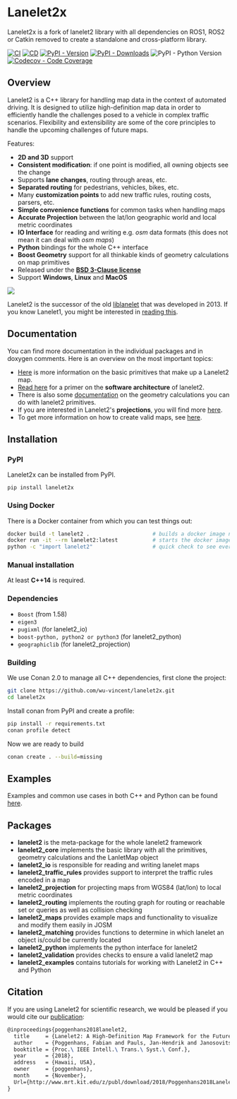 # Lanelet2x

Lanelet2x is a fork of lanelet2 library with all dependencies on ROS1, ROS2 or Catkin removed to create a standalone and
cross-platform library.

[![CI](https://github.com/wu-vincent/lanelet2x/actions/workflows/ci.yaml/badge.svg)](
https://github.com/wu-vincent/lanelet2x/actions/workflows/ci.yaml)
[![CD](https://github.com/wu-vincent/lanelet2x/actions/workflows/cd.yaml/badge.svg)](
https://github.com/wu-vincent/lanelet2x/actions/workflows/cd.yaml)
[![PyPI - Version](https://img.shields.io/pypi/v/lanelet2x)](
https://pypi.org/project/lanelet2x)
[![PyPI - Downloads](https://img.shields.io/pypi/dm/lanelet2x)](
https://pypi.org/project/lanelet2x)
![PyPI - Python Version](
https://img.shields.io/pypi/pyversions/lanelet2x?logo=python&logoColor=white)
[![Codecov - Code Coverage](https://img.shields.io/codecov/c/github/wu-vincent/lanelet2x?logo=codecov
)](
https://codecov.io/gh/wu-vincent/lanelet2x)

## Overview

Lanelet2 is a C++ library for handling map data in the context of automated driving. It is designed to utilize
high-definition map data in order to efficiently handle the challenges posed to a vehicle in complex traffic scenarios.
Flexibility and extensibility are some of the core principles to handle the upcoming challenges of future maps.

Features:

- **2D and 3D** support
- **Consistent modification**: if one point is modified, all owning objects see the change
- Supports **lane changes**, routing through areas, etc.
- **Separated routing** for pedestrians, vehicles, bikes, etc.
- Many **customization points** to add new traffic rules, routing costs, parsers, etc.
- **Simple convenience functions** for common tasks when handling maps
- **Accurate Projection** between the lat/lon geographic world and local metric coordinates
- **IO Interface** for reading and writing e.g. _osm_ data formats (this does not mean it can deal with _osm maps_)
- **Python** bindings for the whole C++ interface
- **Boost Geometry** support for all thinkable kinds of geometry calculations on map primitives
- Released under the [**BSD 3-Clause license**](LICENSE)
- Support **Windows**, **Linux** and **MacOS**

![](lanelet2_core/doc/images/lanelet2_example_image.png)

Lanelet2 is the successor of the old [liblanelet](https://github.com/phbender/liblanelet/tree/master/libLanelet) that
was developed in 2013. If you know Lanelet1, you might be interested
in [reading this](lanelet2_core/doc/Lanelet1Compability.md).

## Documentation

You can find more documentation in the individual packages and in doxygen comments. Here is an overview on the most
important topics:

- [Here](lanelet2_core/doc/LaneletPrimitives.md) is more information on the basic primitives that make up a Lanelet2
  map.
- [Read here](lanelet2_core/doc/Architecture.md) for a primer on the **software architecture** of lanelet2.
- There is also some [documentation](lanelet2_core/doc/GeometryPrimer.md) on the geometry calculations you can do with
  lanelet2 primitives.
- If you are interested in Lanelet2's **projections**, you will find
  more [here](lanelet2_projection/doc/Map_Projections_Coordinate_Systems.md).
- To get more information on how to create valid maps, see [here](lanelet2_maps/README.md).

## Installation

### PyPI

Lanelet2x can be installed from PyPI.

```
pip install lanelet2x
```

### Using Docker

There is a Docker container from which you can test things out:

```bash
docker build -t lanelet2 .                    # builds a docker image named "lanelet2"
docker run -it --rm lanelet2:latest           # starts the docker image
python -c "import lanelet2"                   # quick check to see everything is fine
```

### Manual installation

At least **C++14** is required.

### Dependencies

* `Boost` (from 1.58)
* `eigen3`
* `pugixml` (for lanelet2_io)
* `boost-python, python2 or python3` (for lanelet2_python)
* `geographiclib` (for lanelet2_projection)

### Building

We use Conan 2.0 to manage all C++ dependencies, first clone the project:

```bash
git clone https://github.com/wu-vincent/lanelet2x.git
cd lanelet2x
```

Install conan from PyPI and create a profile:

```bash
pip install -r requirements.txt
conan profile detect
```

Now we are ready to build

```bash
conan create . --build=missing
```

## Examples

Examples and common use cases in both C++ and Python can be found [here](lanelet2_examples/README.md).

## Packages

* **lanelet2** is the meta-package for the whole lanelet2 framework
* **lanelet2_core** implements the basic library with all the primitives, geometry calculations and the LanletMap object
* **lanelet2_io** is responsible for reading and writing lanelet maps
* **lanelet2_traffic_rules** provides support to interpret the traffic rules encoded in a map
* **lanelet2_projection** for projecting maps from WGS84 (lat/lon) to local metric coordinates
* **lanelet2_routing** implements the routing graph for routing or reachable set or queries as well as collision
  checking
* **lanelet2_maps** provides example maps and functionality to visualize and modify them easily in JOSM
* **lanelet2_matching** provides functions to determine in which lanelet an object is/could be currently located
* **lanelet2_python** implements the python interface for lanelet2
* **lanelet2_validation** provides checks to ensure a valid lanelet2 map
* **lanelet2_examples** contains tutorials for working with Lanelet2 in C++ and Python

## Citation

If you are using Lanelet2 for scientific research, we would be pleased if you would cite
our [publication](http://www.mrt.kit.edu/z/publ/download/2018/Poggenhans2018Lanelet2.pdf):

```latex
@inproceedings{poggenhans2018lanelet2,
  title     = {Lanelet2: A High-Definition Map Framework for the Future of Automated Driving},
  author    = {Poggenhans, Fabian and Pauls, Jan-Hendrik and Janosovits, Johannes and Orf, Stefan and Naumann, Maximilian and Kuhnt, Florian and Mayr, Matthias},
  booktitle = {Proc.\ IEEE Intell.\ Trans.\ Syst.\ Conf.},
  year      = {2018},
  address   = {Hawaii, USA},
  owner     = {poggenhans},
  month     = {November},
  Url={http://www.mrt.kit.edu/z/publ/download/2018/Poggenhans2018Lanelet2.pdf}
}
```

